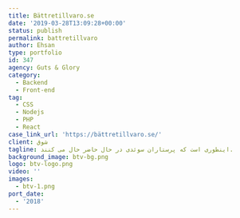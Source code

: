```yaml
---
title: Bättretillvaro.se
date: '2019-03-28T13:09:28+00:00'
status: publish
permalink: battretillvaro
author: Ehsan
type: portfolio
id: 347
agency: Guts & Glory
category:
  - Backend
  - Front-end
tag:
  - CSS
  - Nodejs
  - PHP
  - React
case_link_url: 'https://bättretillvaro.se/'
client: شوق
tagline: اینطوری است که پرستاران سوئدی در حال حاضر حال می کنند.
background_image: btv-bg.png
logo: btv-logo.png
video: ''
images:
  - btv-1.png
port_date:
  - '2018'
---
```


